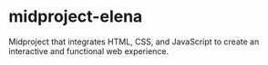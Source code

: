 # midproject-elena
Midproject that integrates HTML, CSS, and JavaScript to create an interactive and functional web experience.
